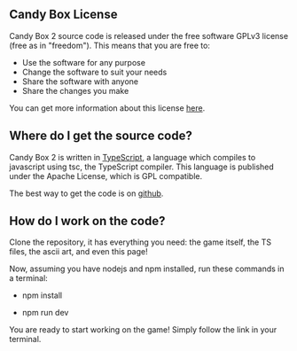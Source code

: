 Candy Box 
License
-------

Candy Box 2 source code is released under the free software GPLv3 license (free as in "freedom"). This means that you are free to:  

*   Use the software for any purpose
*   Change the software to suit your needs
*   Share the software with anyone
*   Share the changes you make

You can get more information about this license [here](https://www.gnu.org/copyleft/gpl.html).

Where do I get the source code?
-------------------------------

Candy Box 2 is written in [TypeScript](https://en.wikipedia.org/wiki/TypeScript), a language which compiles to javascript using tsc, the TypeScript compiler. This language is published under the Apache License, which is GPL compatible.

The best way to get the code is on [github](https://github.com/Gawaak/candybox2).

How do I work on the code?
--------------------------

Clone the repository, it has everything you need: the game itself, the TS files, the ascii art, and even this page!

Now, assuming you have nodejs and npm installed, run these commands in a terminal:  

*   npm install
  
*   npm run dev
  

You are ready to start working on the game! Simply follow the link in your terminal.
